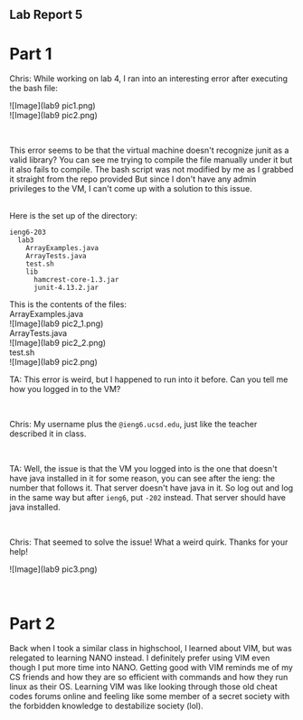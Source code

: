 ## Lab Report 5
# Part 1

Chris: While working on lab 4, I ran into an interesting error after executing the bash file:

![Image](lab9 pic1.png)
<br>
![Image](lab9 pic2.png)

<br>

This error seems to be that the virtual machine doesn't recognize junit as a valid library? You can see me trying to compile the file manually under it but it also fails to compile. The bash script was not modified by me as I grabbed it straight from the repo provided But since I don't have any admin privileges to the VM, I can't come up with a solution to this issue. 

<br>
Here is the set up of the directory:

````````
ieng6-203
  lab3
    ArrayExamples.java
    ArrayTests.java
    test.sh
    lib
      hamcrest-core-1.3.jar
      junit-4.13.2.jar
````````
This is the contents of the files:
<br>
ArrayExamples.java <br>
![Image](lab9 pic2_1.png) <br>
ArrayTests.java <br>
![Image](lab9 pic2_2.png) <br>
test.sh <br>
![Image](lab9 pic2.png)

TA: This error is weird, but I happened to run into it before. Can you tell me how you logged in to the VM?

<br>

Chris: My username plus the `@ieng6.ucsd.edu`, just like the teacher described it in class.

<br>

TA: Well, the issue is that the VM you logged into is the one that doesn't have java installed in it for some reason, you can see after the ieng: the number that follows it. That server doesn't have java in it. So log out and log in the same way but after `ieng6`, put `-202` instead. That server should have java installed.

<br>

Chris: That seemed to solve the issue! What a weird quirk. Thanks for your help!

![Image](lab9 pic3.png)

<br>



# Part 2

Back when I took a similar class in highschool, I learned about VIM, but was relegated to learning NANO instead. I definitely prefer using VIM even though I put more time into NANO. Getting good with VIM reminds me of my CS friends and how they are so efficient with commands and how they run linux as their OS. Learning VIM was like looking through those old cheat codes forums online and feeling like some member of a secret society with the forbidden knowledge to destabilize society (lol). 

